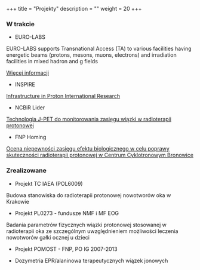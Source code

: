 +++
title = "Projekty"
description = ""
weight = 20
+++

<H3>W trakcie</H3>



  * EURO-LABS
  
  EURO-LABS supports Transnational Access (TA) to various facilities having energetic beams (protons, mesons, muons, electrons) and irradiation facilities in mixed hadron and g fields
  
  [Więcej informacji](https://web.infn.it/EURO-LABS/)


  * INSPIRE

  [Infrastructure in Proton International Research](https://inspire.ifj.edu.pl/)

  * NCBiR Lider

  [Technologia J-PET do monitorowania zasięgu wiązki w radioterapii protonowej](https://www.ifj.edu.pl/dept/no6/nz62/ar/)

  * FNP Homing

  [Ocena niepewności zasięgu efektu biologicznego w celu poprawy skuteczności radioterapii protonowej w Centrum Cyklotronowym Bronowice](https://www.ifj.edu.pl/dept/no6/nz62/ar/)

<H3>Zrealizowane</H3>

  * Projekt TC IAEA (POL6009)

   Budowa stanowiska do radioterapii protonowej nowotworów oka w Krakowie

  * Projekt PL0273 - fundusze NMF i MF EOG

  Badania parametrów fizycznych wiązki protonowej stosowanej w radioterapii oka ze szczególnym uwzględnieniem możliwości leczenia nowotworów gałki ocznej u dzieci

  * Projekt POMOST - FNP, PO IG 2007-2013

  * Dozymetria EPR/alaninowa terapeutycznych wiązek jonowych
